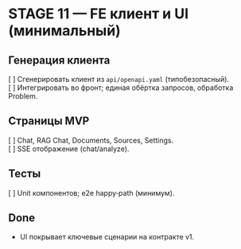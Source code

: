 # STAGE 11 — FE клиент и UI (минимальный)

## Генерация клиента
[ ] Сгенерировать клиент из `api/openapi.yaml` (типобезопасный).  
[ ] Интегрировать во фронт; единая обёртка запросов, обработка Problem.

## Страницы MVP
[ ] Chat, RAG Chat, Documents, Sources, Settings.  
[ ] SSE отображение (chat/analyze).

## Тесты
[ ] Unit компонентов; e2e happy‑path (минимум).

## Done
- UI покрывает ключевые сценарии на контракте v1.
